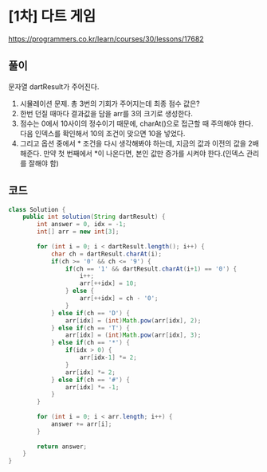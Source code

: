 # [1차] 다트 게임

https://programmers.co.kr/learn/courses/30/lessons/17682

## 풀이

문자열 dartResult가 주어진다.

1. 시뮬레이션 문제. 총 3번의 기회가 주어지는데 최종 점수 값은?
2. 한번 던질 때마다 결과값을 담을 arr를 3의 크기로 생성한다.
3. 점수는 0에서 10사이의 정수이기 때문에, charAt()으로 접근할 때 주의해야 한다. 다음 인덱스를 확인해서 10의 조건이 맞으면 10을 넣었다.
4. 그리고 옵션 중에서 * 조건을 다시 생각해봐야 하는데,  지금의 값과 이전의 값을 2배 해준다. 만약 첫 번째에서 *이 나온다면, 본인 값만 증가를 시켜야 한다.(인덱스 관리를 잘해야 함)

## 코드

```java
class Solution {
    public int solution(String dartResult) {
        int answer = 0, idx = -1;
        int[] arr = new int[3];
        
        for (int i = 0; i < dartResult.length(); i++) {
			char ch = dartResult.charAt(i);
			if(ch >= '0' && ch <= '9') {
				if(ch == '1' && dartResult.charAt(i+1) == '0') {
					i++;
					arr[++idx] = 10;
				} else {
					arr[++idx] = ch - '0';
				}
			} else if(ch == 'D') {
				arr[idx] = (int)Math.pow(arr[idx], 2);
			} else if(ch == 'T') {
				arr[idx] = (int)Math.pow(arr[idx], 3);
			} else if(ch == '*') {
				if(idx > 0) {
					arr[idx-1] *= 2;
				}
				arr[idx] *= 2;
			} else if(ch == '#') {
				arr[idx] *= -1;
			}
		}
        
        for (int i = 0; i < arr.length; i++) {
			answer += arr[i];
		}
        
        return answer;
    }
}
```
